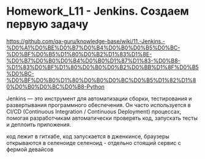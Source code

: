 # Homework_L11 - Jenkins. Создаем первую задачу

https://github.com/qa-guru/knowledge-base/wiki/11.-Jenkins.-%D0%A1%D0%BE%D0%B7%D0%B4%D0%B0%D0%B5%D0%BC-%D0%BF%D0%B5%D1%80%D0%B2%D1%83%D1%8E-%D0%B7%D0%B0%D0%B4%D0%B0%D1%87%D1%83-%D0%B8-%D1%83%D0%BF%D1%80%D0%B0%D0%B2%D0%BB%D1%8F%D0%B5%D0%BC-%D0%BF%D0%B0%D1%80%D0%B0%D0%BC%D0%B5%D1%82%D1%80%D0%B0%D0%BC%D0%B8-Python

Jenkins — это инструмент для автоматизации сборки, тестирования и развертывания программного обеспечения. Он часто используется в CI/CD (Continuous Integration / Continuous Deployment) процессах, помогая разработчикам автоматически проверять код, запускать тесты и деплоить приложения.

код лежит в гитхабе, код запускается в дженкинсе, браузеры открываются в селеноиде
селеноид - отдельно стоящий сервис с фермой девайсов